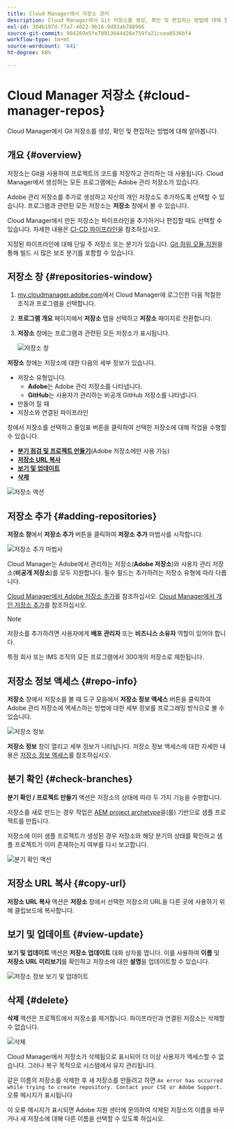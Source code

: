 ```yaml
---
title: Cloud Manager에서 저장소 관리
description: Cloud Manager에서 Git 저장소를 생성, 확인 및 편집하는 방법에 대해 알아봅니다.
exl-id: 384b197d-f7a7-4022-9b16-9d83ab788966
source-git-commit: 984269e5fe70913644d26e759fa21ccea0536bf4
workflow-type: tm+mt
source-wordcount: '641'
ht-degree: 68%

---
```



# Cloud Manager 저장소 {#cloud-manager-repos}

Cloud Manager에서 Git 저장소를 생성, 확인 및 편집하는 방법에 대해 알아봅니다.

## 개요 {#overview}

저장소는 Git을 사용하여 프로젝트의 코드를 저장하고 관리하는 데 사용됩니다. Cloud Manager에서 생성하는 모든 프로그램에는 Adobe 관리 저장소가 있습니다.

Adobe 관리 저장소를 추가로 생성하고 자신의 개인 저장소도 추가하도록 선택할 수 있습니다. 프로그램과 관련된 모든 저장소는 **저장소** 창에서 볼 수 있습니다.

Cloud Manager에서 만든 저장소는 파이프라인을 추가하거나 편집할 때도 선택할 수 있습니다. 자세한 내용은 [CI-CD 파이프라인](/help/overview/ci-cd-pipelines.md)을 참조하십시오.

지정된 파이프라인에 대해 단일 주 저장소 또는 분기가 있습니다. [Git 하위 모듈 지원](git-submodules.md)을 통해 빌드 시 많은 보조 분기를 포함할 수 있습니다.

## 저장소 창 {#repositories-window}

1. [my.cloudmanager.adobe.com](https://my.cloudmanager.adobe.com/)에서 Cloud Manager에 로그인한 다음 적절한 조직과 프로그램을 선택합니다.

1. **프로그램 개요** 페이지에서 **저장소** 탭을 선택하고 **저장소** 페이지로 전환합니다.

1. **저장소** 창에는 프로그램과 관련된 모든 저장소가 표시됩니다.

   ![저장소 창](assets/repositories.png)

**저장소** 창에는 저장소에 대한 다음의 세부 정보가 있습니다.

* 저장소 유형입니다.
   * **Adobe**&#x200B;는 Adobe 관리 저장소를 나타냅니다.
   * **GitHub**&#x200B;는 사용자가 관리하는 비공개 GitHub 저장소를 나타냅니다.
* 만들어 질 때
* 저장소와 연결된 파이프라인

창에서 저장소를 선택하고 줄임표 버튼을 클릭하여 선택한 저장소에 대해 작업을 수행할 수 있습니다.

* **[분기 점검 및 프로젝트 만들기](#check-branches)**(Adobe 저장소에만 사용 가능)
* **[저장소 URL 복사](#copy-url)**
* **[보기 및 업데이트](#view-update)**
* **[삭제](#delete)**

![저장소 액션](assets/repository-actions.png)

## 저장소 추가 {#adding-repositories}

**저장소 창**&#x200B;에서 **저장소 추가** 버튼을 클릭하여 **저장소 추가** 마법사를 시작합니다.

![저장소 추가 마법사](assets/add-repository-wizard.png)

Cloud Manager는 Adobe에서 관리하는 저장소(**Adobe 저장소**)와 사용자 관리 저장소(**비공개 저장소**)를 모두 지원합니다. 필수 필드는 추가하려는 저장소 유형에 따라 다릅니다.

[Cloud Manager에서 Adobe 저장소 추가](adobe-repositories.md)를 참조하십시오.
[Cloud Manager에서 개인 저장소 추가](private-repositories.md)를 참조하십시오.

>[!NOTE]
>
>저장소를 추가하려면 사용자에게 **배포 관리자** 또는 **비즈니스 소유자** 역할이 있어야 합니다.
>
>특정 회사 또는 IMS 조직의 모든 프로그램에서 300개의 저장소로 제한됩니다.

## 저장소 정보 액세스 {#repo-info}

**저장소** 창에서 저장소를 볼 때 도구 모음에서 **저장소 정보 액세스** 버튼을 클릭하여 Adobe 관리 저장소에 액세스하는 방법에 대한 세부 정보를 프로그래밍 방식으로 볼 수 있습니다.

![저장소 정보](assets/access-repo-info.png)

**저장소 정보** 창이 열리고 세부 정보가 나타납니다. 저장소 정보 액세스에 대한 자세한 내용은 [저장소 정보 액세스](accessing-repositories.md)를 참조하십시오.

## 분기 확인 {#check-branches}

**분기 확인 / 프로젝트 만들기** 액션은 저장소의 상태에 따라 두 가지 기능을 수행합니다.

저장소를 새로 만드는 경우 작업은 [AEM project archetype](https://experienceleague.adobe.com/ko/docs/experience-manager-core-components/using/developing/archetype/overview)을(를) 기반으로 샘플 프로젝트를 만듭니다.

저장소에 이미 샘플 프로젝트가 생성된 경우 저장소와 해당 분기의 상태를 확인하고 샘플 프로젝트가 이미 존재하는지 여부를 다시 보고합니다.

![분기 확인 액션](assets/check-branches.png)

## 저장소 URL 복사 {#copy-url}

**저장소 URL 복사** 액션은 **저장소** 창에서 선택한 저장소의 URL을 다른 곳에 사용하기 위해 클립보드에 복사합니다.

## 보기 및 업데이트 {#view-update}

**보기 및 업데이트** 액션은 **저장소 업데이트** 대화 상자를 엽니다. 이를 사용하여 **이름** 및 **저장소 URL 미리보기**&#x200B;를 확인하고 저장소에 대한 **설명**&#x200B;을 업데이트할 수 있습니다.

![저장소 정보 보기 및 업데이트](assets/update-repository.png)

## 삭제 {#delete}

**삭제** 액션은 프로젝트에서 저장소를 제거합니다. 파이프라인과 연결된 저장소는 삭제할 수 없습니다.

![삭제](assets/delete.png)

Cloud Manager에서 저장소가 삭제됨으로 표시되어 더 이상 사용자가 액세스할 수 없습니다. 그러나 복구 목적으로 시스템에서 유지 관리됩니다.

같은 이름의 저장소를 삭제한 후 새 저장소를 만들려고 하면 `An error has occurred while trying to create repository. Contact your CSE or Adobe Support.` 오류 메시지가 표시됩니다

이 오류 메시지가 표시되면 Adobe 지원 센터에 문의하여 삭제된 저장소의 이름을 바꾸거나 새 저장소에 대해 다른 이름을 선택할 수 있도록 하십시오.
